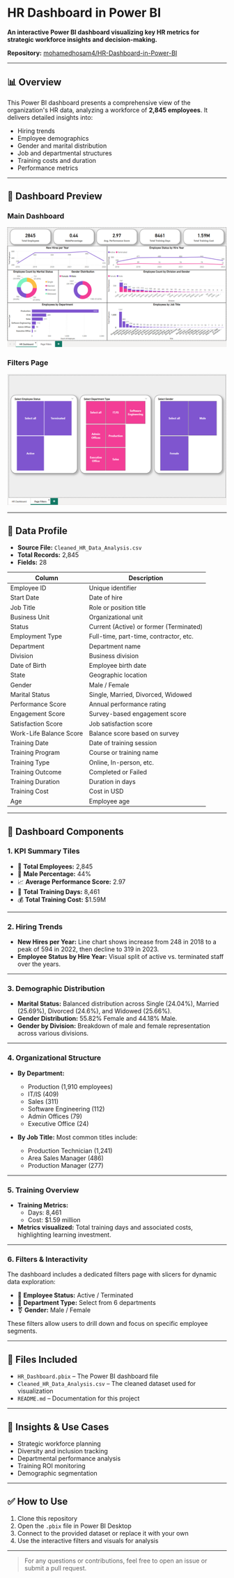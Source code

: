 
# HR Dashboard in Power BI

**An interactive Power BI dashboard visualizing key HR metrics for strategic workforce insights and decision-making.**

**Repository:** [mohamedhosam4/HR-Dashboard-in-Power-BI](https://github.com/mohamedhosam4/HR-Dashboard-in-Power-BI)

---

## 📊 Overview

This Power BI dashboard presents a comprehensive view of the organization's HR data, analyzing a workforce of **2,845 employees**. It delivers detailed insights into:

- Hiring trends  
- Employee demographics  
- Gender and marital distribution  
- Job and departmental structures  
- Training costs and duration  
- Performance metrics

---

## 📸 Dashboard Preview

### Main Dashboard

![HR Dashboard Main](https://github.com/mohamedhosam4/HR-Dashboard-in-Power-BI/blob/main/Screenshot%202025-05-31%20001435.png)

### Filters Page

![HR Dashboard Filters](https://github.com/mohamedhosam4/HR-Dashboard-in-Power-BI/blob/main/Screenshot%202025-05-31%20001444.png)

---

## 📁 Data Profile

- **Source File:** `Cleaned_HR_Data_Analysis.csv`
- **Total Records:** 2,845
- **Fields:** 28

| Column                  | Description                            |
|-------------------------|----------------------------------------|
| Employee ID             | Unique identifier                      |
| Start Date              | Date of hire                           |
| Job Title               | Role or position title                 |
| Business Unit           | Organizational unit                    |
| Status                  | Current (Active) or former (Terminated)|
| Employment Type         | Full-time, part-time, contractor, etc. |
| Department              | Department name                        |
| Division                | Business division                      |
| Date of Birth           | Employee birth date                    |
| State                   | Geographic location                    |
| Gender                  | Male / Female                          |
| Marital Status          | Single, Married, Divorced, Widowed     |
| Performance Score       | Annual performance rating              |
| Engagement Score        | Survey-based engagement score          |
| Satisfaction Score      | Job satisfaction score                 |
| Work-Life Balance Score | Balance score based on survey          |
| Training Date           | Date of training session               |
| Training Program        | Course or training name                |
| Training Type           | Online, In-person, etc.                |
| Training Outcome        | Completed or Failed                    |
| Training Duration       | Duration in days                       |
| Training Cost           | Cost in USD                            |
| Age                     | Employee age                           |

---

## 🧩 Dashboard Components

### 1. **KPI Summary Tiles**

- 👥 **Total Employees:** 2,845  
- 👨 **Male Percentage:** 44%  
- 📈 **Average Performance Score:** 2.97  
- 📅 **Total Training Days:** 8,461  
- 💰 **Total Training Cost:** $1.59M  

---

### 2. **Hiring Trends**

- **New Hires per Year:** Line chart shows increase from 248 in 2018 to a peak of 594 in 2022, then decline to 319 in 2023.
- **Employee Status by Hire Year:** Visual split of active vs. terminated staff over the years.

---

### 3. **Demographic Distribution**

- **Marital Status:** Balanced distribution across Single (24.04%), Married (25.69%), Divorced (24.6%), and Widowed (25.66%).
- **Gender Distribution:** 55.82% Female and 44.18% Male.
- **Gender by Division:** Breakdown of male and female representation across various divisions.

---

### 4. **Organizational Structure**

- **By Department:**
  - Production (1,910 employees)
  - IT/IS (409)
  - Sales (311)
  - Software Engineering (112)
  - Admin Offices (79)
  - Executive Office (24)

- **By Job Title:** Most common titles include:
  - Production Technician (1,241)
  - Area Sales Manager (486)
  - Production Manager (277)

---

### 5. **Training Overview**

- **Training Metrics:**
  - Days: 8,461
  - Cost: $1.59 million
- **Metrics visualized:** Total training days and associated costs, highlighting learning investment.

---

### 6. **Filters & Interactivity**

The dashboard includes a dedicated filters page with slicers for dynamic data exploration:

- 🔄 **Employee Status:** Active / Terminated  
- 🏢 **Department Type:** Select from 6 departments  
- ⚧️ **Gender:** Male / Female  

These filters allow users to drill down and focus on specific employee segments.

---

## 📂 Files Included

- `HR_Dashboard.pbix` – The Power BI dashboard file  
- `Cleaned_HR_Data_Analysis.csv` – The cleaned dataset used for visualization  
- `README.md` – Documentation for this project  

---

## 🧠 Insights & Use Cases

- Strategic workforce planning  
- Diversity and inclusion tracking  
- Departmental performance analysis  
- Training ROI monitoring  
- Demographic segmentation

---

## ✅ How to Use

1. Clone this repository  
2. Open the `.pbix` file in Power BI Desktop  
3. Connect to the provided dataset or replace it with your own  
4. Use the interactive filters and visuals for analysis  

---

> For any questions or contributions, feel free to open an issue or submit a pull request.
